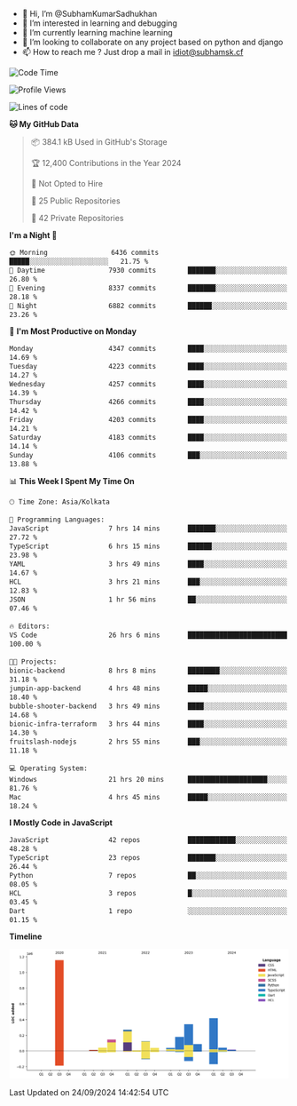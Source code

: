 - 👋 Hi, I’m @SubhamKumarSadhukhan
- 👀 I’m interested in learning and debugging
- 🌱 I’m currently learning machine learning
- 💞️ I’m looking to collaborate on any project based on python and django
- 📫 How to reach me ?
      Just drop a mail in idiot@subhamsk.cf

<!---
SubhamKumarSadhukhan/SubhamKumarSadhukhan is a ✨ special ✨ repository because its `README.md` (this file) appears on your GitHub profile.
You can click the Preview link to take a look at your changes.
--->


<!--START_SECTION:waka-->
![Code Time](http://img.shields.io/badge/Code%20Time-2%2C537%20hrs-blue)

![Profile Views](http://img.shields.io/badge/Profile%20Views-9-blue)

![Lines of code](https://img.shields.io/badge/From%20Hello%20World%20I%27ve%20Written-2.9%20million%20lines%20of%20code-blue)

**🐱 My GitHub Data** 

> 📦 384.1 kB Used in GitHub's Storage 
 > 
> 🏆 12,400 Contributions in the Year 2024
 > 
> 🚫 Not Opted to Hire
 > 
> 📜 25 Public Repositories 
 > 
> 🔑 42 Private Repositories 
 > 
**I'm a Night 🦉** 

```text
🌞 Morning                6436 commits        █████░░░░░░░░░░░░░░░░░░░░   21.75 % 
🌆 Daytime                7930 commits        ███████░░░░░░░░░░░░░░░░░░   26.80 % 
🌃 Evening                8337 commits        ███████░░░░░░░░░░░░░░░░░░   28.18 % 
🌙 Night                  6882 commits        ██████░░░░░░░░░░░░░░░░░░░   23.26 % 
```
📅 **I'm Most Productive on Monday** 

```text
Monday                   4347 commits        ████░░░░░░░░░░░░░░░░░░░░░   14.69 % 
Tuesday                  4223 commits        ████░░░░░░░░░░░░░░░░░░░░░   14.27 % 
Wednesday                4257 commits        ████░░░░░░░░░░░░░░░░░░░░░   14.39 % 
Thursday                 4266 commits        ████░░░░░░░░░░░░░░░░░░░░░   14.42 % 
Friday                   4203 commits        ████░░░░░░░░░░░░░░░░░░░░░   14.21 % 
Saturday                 4183 commits        ████░░░░░░░░░░░░░░░░░░░░░   14.14 % 
Sunday                   4106 commits        ███░░░░░░░░░░░░░░░░░░░░░░   13.88 % 
```


📊 **This Week I Spent My Time On** 

```text
🕑︎ Time Zone: Asia/Kolkata

💬 Programming Languages: 
JavaScript               7 hrs 14 mins       ███████░░░░░░░░░░░░░░░░░░   27.72 % 
TypeScript               6 hrs 15 mins       ██████░░░░░░░░░░░░░░░░░░░   23.98 % 
YAML                     3 hrs 49 mins       ████░░░░░░░░░░░░░░░░░░░░░   14.67 % 
HCL                      3 hrs 21 mins       ███░░░░░░░░░░░░░░░░░░░░░░   12.83 % 
JSON                     1 hr 56 mins        ██░░░░░░░░░░░░░░░░░░░░░░░   07.46 % 

🔥 Editors: 
VS Code                  26 hrs 6 mins       █████████████████████████   100.00 % 

🐱‍💻 Projects: 
bionic-backend           8 hrs 8 mins        ████████░░░░░░░░░░░░░░░░░   31.18 % 
jumpin-app-backend       4 hrs 48 mins       █████░░░░░░░░░░░░░░░░░░░░   18.40 % 
bubble-shooter-backend   3 hrs 49 mins       ████░░░░░░░░░░░░░░░░░░░░░   14.68 % 
bionic-infra-terraform   3 hrs 44 mins       ████░░░░░░░░░░░░░░░░░░░░░   14.30 % 
fruitslash-nodejs        2 hrs 55 mins       ███░░░░░░░░░░░░░░░░░░░░░░   11.18 % 

💻 Operating System: 
Windows                  21 hrs 20 mins      ████████████████████░░░░░   81.76 % 
Mac                      4 hrs 45 mins       █████░░░░░░░░░░░░░░░░░░░░   18.24 % 
```

**I Mostly Code in JavaScript** 

```text
JavaScript               42 repos            ████████████░░░░░░░░░░░░░   48.28 % 
TypeScript               23 repos            ███████░░░░░░░░░░░░░░░░░░   26.44 % 
Python                   7 repos             ██░░░░░░░░░░░░░░░░░░░░░░░   08.05 % 
HCL                      3 repos             █░░░░░░░░░░░░░░░░░░░░░░░░   03.45 % 
Dart                     1 repo              ░░░░░░░░░░░░░░░░░░░░░░░░░   01.15 % 
```



**Timeline**

![Lines of Code chart](https://raw.githubusercontent.com/SubhamKumarSadhukhan/SubhamKumarSadhukhan/main/assets/bar_graph.png)


 Last Updated on 24/09/2024 14:42:54 UTC
<!--END_SECTION:waka-->
